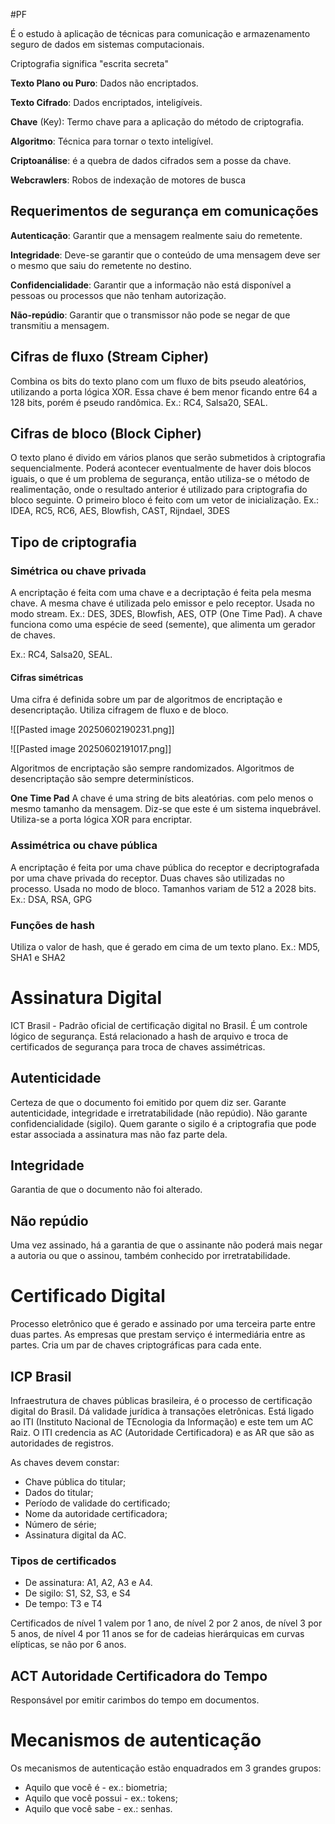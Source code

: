 #PF 

É o estudo à aplicação de técnicas para comunicação e armazenamento seguro de dados em sistemas computacionais. 

Criptografia significa "escrita secreta"

**Texto Plano ou Puro**: Dados não encriptados.

**Texto Cifrado**: Dados encriptados, inteligíveis.

**Chave** (Key): Termo chave para a aplicação do método de criptografia.

**Algoritmo**: Técnica para tornar o texto inteligível.

**Criptoanálise**: é a quebra de dados cifrados sem a posse da chave.

**Webcrawlers**: Robos de indexação de motores de busca

## Requerimentos de segurança em comunicações

**Autenticação**: Garantir que a mensagem realmente saiu do remetente.

**Integridade**: Deve-se garantir que o conteúdo de uma mensagem deve ser o mesmo que saiu do remetente no destino.

**Confidencialidade**: Garantir que a informação não está disponível a pessoas ou processos que não tenham autorização.

**Não-repúdio**: Garantir que o transmissor não pode se negar de que transmitiu a mensagem.


## Cifras de fluxo (Stream Cipher)
Combina os bits do texto plano com um fluxo de bits pseudo aleatórios, utilizando a porta lógica XOR. Essa chave é bem menor ficando entre 64 a 128 bits, porém é pseudo randômica.
Ex.: RC4, Salsa20, SEAL.
## Cifras de bloco (Block Cipher)
O texto plano é divido em vários planos que serão submetidos à criptografia sequencialmente. Poderá acontecer eventualmente de haver dois blocos iguais, o que é um problema de segurança, então utiliza-se o método de realimentação, onde o resultado anterior é utilizado para criptografia do bloco seguinte. O primeiro bloco é feito com um vetor de inicialização.
Ex.: IDEA, RC5, RC6, AES, Blowfish, CAST, Rijndael, 3DES

## Tipo de criptografia
### Simétrica ou chave privada
A encriptação é feita com uma chave e a decriptação é feita pela mesma chave. A mesma chave é utilizada pelo emissor e pelo receptor. Usada no modo stream.
Ex.: DES, 3DES, Blowfish, AES, OTP (One Time Pad). A chave funciona como uma espécie de seed (semente), que alimenta um gerador de chaves.

Ex.: RC4, Salsa20, SEAL.
#### Cifras simétricas
Uma cifra é definida sobre um par de algoritmos de encriptação e desencriptação. Utiliza cifragem de fluxo e de bloco. 

![[Pasted image 20250602190231.png]]

![[Pasted image 20250602191017.png]]

Algoritmos de encriptação são sempre randomizados.
Algoritmos de desencriptação são sempre determinísticos.

**One Time Pad**
A chave é uma string de bits aleatórias. com pelo menos o mesmo tamanho da mensagem. 
Diz-se que este é um sistema inquebrável. Utiliza-se a porta lógica XOR para encriptar.
### Assimétrica ou chave pública
A encriptação é feita por uma chave pública do receptor e decriptografada por uma chave privada do receptor. Duas chaves são utilizadas no processo.
Usada no modo de bloco. Tamanhos variam de 512 a 2028 bits.
Ex.: DSA, RSA, GPG
### Funções de hash
Utiliza o valor de hash, que é gerado em cima de um texto plano.
Ex.: MD5, SHA1 e SHA2




# Assinatura Digital

ICT Brasil - Padrão oficial de certificação digital no Brasil. É um controle lógico de segurança. Está relacionado a hash de arquivo e troca de certificados de segurança para troca de chaves assimétricas.

## Autenticidade

Certeza de que o documento foi emitido por quem diz ser. Garante autenticidade, integridade e irretratabilidade (não repúdio). Não garante confidencialidade (sigilo). Quem garante o sigilo é a criptografia que pode estar associada a assinatura mas não faz parte dela.

## Integridade

Garantia de que o documento não foi alterado.

## Não repúdio

Uma vez assinado, há a garantia de que o assinante não poderá mais negar a autoria ou que o assinou, também conhecido por irretratabilidade.


# Certificado Digital

Processo eletrônico que é gerado e assinado por uma terceira parte entre duas partes. As empresas que prestam serviço é intermediária entre as partes. Cria um par de chaves criptográficas para cada ente.

## ICP Brasil

Infraestrutura de chaves públicas brasileira, é o processo de certificação digital do Brasil. Dá validade jurídica à transações eletrônicas. Está ligado ao ITI (Instituto Nacional de TEcnologia da Informação) e este tem um AC Raiz.
O ITI credencia as AC (Autoridade Certificadora) e as AR que são as autoridades de registros.

As chaves devem constar: 
- Chave pública do titular;
- Dados do titular;
- Período de validade do certificado;
- Nome da autoridade certificadora;
- Número de série;
- Assinatura digital da AC.

### Tipos de certificados
- De assinatura: A1, A2, A3 e A4.
- De sigilo: S1, S2, S3, e S4
- De tempo: T3 e T4

Certificados de nível 1 valem por 1 ano, de nível 2 por 2 anos, de nível 3 por 5 anos, de nível 4 por 11 anos se for de cadeias hierárquicas em curvas elípticas, se não por 6 anos.
## ACT Autoridade Certificadora do Tempo

Responsável por emitir carimbos do tempo em documentos.


# Mecanismos de autenticação

Os mecanismos de autenticação estão enquadrados em 3 grandes grupos:
- Aquilo que você é - ex.: biometria;
- Aquilo que você possui - ex.: tokens;
- Aquilo que você sabe - ex.: senhas.

